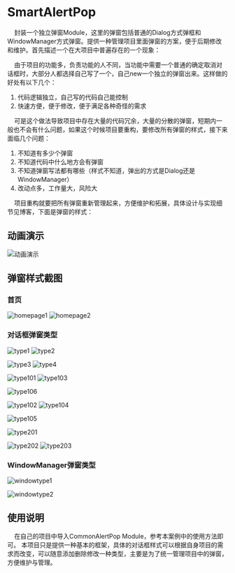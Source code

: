 # SmartAlertPop
&nbsp;&nbsp;&nbsp;&nbsp;封装一个独立弹窗Module，这里的弹窗包括普通的Dialog方式弹框和WindowManager方式弹窗。提供一种管理项目里面弹窗的方案，便于后期修改和维护。首先描述一个在大项目中普遍存在的一个现象：

&nbsp;&nbsp;&nbsp;&nbsp;由于项目的功能多，负责功能的人不同，当功能中需要一个普通的确定取消对话框时，大部分人都选择自己写了一个，自己new一个独立的弹窗出来。这样做的好处有以下几个：
  
  1. 代码逻辑独立，自己写的代码自己能控制
  2. 快速方便，便于修改，便于满足各种奇怪的需求
  
&nbsp;&nbsp;&nbsp;&nbsp;可是这个做法导致项目中存在大量的代码冗余，大量的分散的弹窗，短期内一般也不会有什么问题，如果这个时候项目要重构，要修改所有弹窗的样式，接下来面临几个问题：

  1. 不知道有多少个弹窗
  2. 不知道代码中什么地方会有弹窗
  3. 不知道弹窗写法都有哪些（样式不知道，弹出的方式是Dialog还是WindowManager）
  4. 改动点多，工作量大，风险大
  
&nbsp;&nbsp;&nbsp;&nbsp;项目重构就要把所有弹窗重新管理起来，方便维护和拓展，具体设计与实现细节见博客，下面是弹窗的样式：

## 动画演示

![动画演示](/docpic/example.GIF "app操作演示")

## 弹窗样式截图

### 首页

![homepage1](/docpic/homepage1.png "首页1") ![homepage2](/docpic/homepage2.png "首页2")

### 对话框弹窗类型

![type1](/docpic/type1.png "type1") ![type2](/docpic/type2.png "type2") 

![type3](/docpic/type3.png "type3") ![type4](/docpic/type4.png "type4")

![type101](/docpic/type101.png "type101") ![type103](/docpic/type103.png "type103")

![type106](/docpic/type106.png "type106")

![type102](/docpic/type102.png "type102")  ![type104](/docpic/type104.png "type104")

![type105](/docpic/type105.png "type105") 

![type201](/docpic/type201.png "type201") 

![type202](/docpic/type202.png "type202") ![type203](/docpic/type203.png "type203")  

### WindowManager弹窗类型

![windowtype1](/docpic/windowtype1.png "windowtype1")  

![windowtype2](/docpic/windowtype2.png "windowtype2") 

## 使用说明

&nbsp;&nbsp;&nbsp;&nbsp;在自己的项目中导入CommonAlertPop Module，参考本案例中的使用方法即可。 本项目只是提供一种基本的框架，具体的对话框样式可以根据自身项目的需求而改变，可以随意添加删除修改一种类型，主要是为了统一管理项目中的弹窗，方便维护与管理。